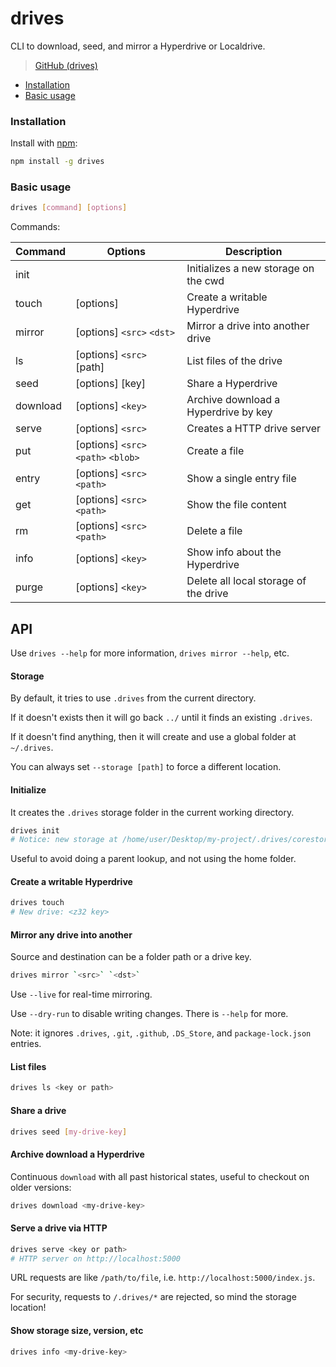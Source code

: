 # drives

CLI to download, seed, and mirror a Hyperdrive or Localdrive.

>[GitHub (drives)](https://github.com/holepunchto/drives)

* [Installation](drives.md#installation)
* [Basic usage](drives.md#basic-usage)

### Installation

Install with [npm](https://www.npmjs.com/):

```bash
npm install -g drives
```

### Basic usage

```bash
drives [command] [options]
```

Commands:

| Command  | Options                       | Description                           |
| -------- | ----------------------------- | ------------------------------------  |
| init     |                               | Initializes a new storage on the cwd  |
| touch    | [options]                     | Create a writable Hyperdrive          |
| mirror   | [options] `<src>` `<dst>`         | Mirror a drive into another drive     |
| ls       | [options] `<src>` [path]        | List files of the drive               |
| seed     | [options] [key]               | Share a Hyperdrive                    |
| download | [options] `<key>`               | Archive download a Hyperdrive by key  |
| serve    | [options] `<src>`               | Creates a HTTP drive server           |
| put      | [options] `<src>` `<path>` `<blob>` | Create a file                         |
| entry    | [options] `<src>` `<path>`        | Show a single entry file              |
| get      | [options] `<src>` `<path>`        | Show the file content                 |
| rm       | [options] `<src>` `<path>`        | Delete a file                         |
| info     | [options] `<key>`               | Show info about the Hyperdrive        |
| purge    | [options] `<key>`               | Delete all local storage of the drive |

## API
Use `drives --help` for more information, `drives mirror --help`, etc.

#### Storage

By default, it tries to use `.drives` from the current directory.

If it doesn't exists then it will go back `../` until it finds an existing `.drives`.

If it doesn't find anything, then it will create and use a global folder at `~/.drives`.

You can always set `--storage [path]` to force a different location.

#### Initialize
It creates the `.drives` storage folder in the current working directory.

```bash
drives init
# Notice: new storage at /home/user/Desktop/my-project/.drives/corestore
```

Useful to avoid doing a parent lookup, and not using the home folder.

#### Create a writable Hyperdrive
```bash
drives touch
# New drive: <z32 key>
```

#### Mirror any drive into another
Source and destination can be a folder path or a drive key.

```bash
drives mirror `<src>` `<dst>`
```

Use `--live` for real-time mirroring.

Use `--dry-run` to disable writing changes. There is `--help` for more.

Note: it ignores `.drives`, `.git`, `.github`, `.DS_Store`, and `package-lock.json` entries.

#### List files
```bash
drives ls <key or path>
```

#### Share a drive
```bash
drives seed [my-drive-key]
```

#### Archive download a Hyperdrive

Continuous `download` with all past historical states, useful to checkout on older versions:

```bash
drives download <my-drive-key>
```

#### Serve a drive via HTTP
```bash
drives serve <key or path>
# HTTP server on http://localhost:5000
```

URL requests are like `/path/to/file`, i.e. `http://localhost:5000/index.js`.

For security, requests to `/.drives/*` are rejected, so mind the storage location!

#### Show storage size, version, etc
```bash
drives info <my-drive-key>
```
